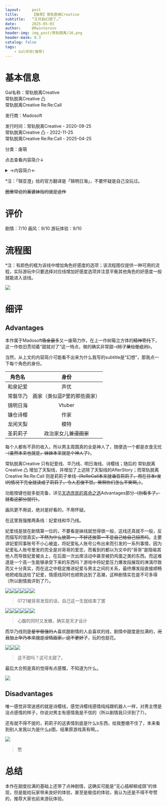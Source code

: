 ```yaml
---
layout:     post
title:      【推荐】常轨脱离Creative
subtitle:   “又开始幻想了…”
date:       2025-05-03
author:     DRwinterovo
header-img: img_post/常轨脱离/16.png
header-mask: 0.3
catalog: false
tags:
    - Gal评测(推荐)
---
```


# 基本信息

Gal名称：常轨脱离Creative<br>
常轨脱离Creative 凸<br>
常轨脱离Creative Re:Re:Call

发行商：Madosoft

发行时间：常轨脱离Creative - 2020-09-25<br>
常轨脱离Creative 凸 - 2022-11-25<br>
常轨脱离Creative Re:Re:Call - 2025-04-25

分类：废萌

点击查看内容简介↓

<details>
<summary>→内容简介←</summary>

<div markdown="1">

> 当季节的脚步踏进了6月底……<br>千玉学园的大家公认的隐士和泉智宏，<br>今天也本该在教室偏安一隅，度过平静的一天，然后……<br>“恭喜当选！本届学生会会长和泉君！”<br>学校突发奇想决定，靠抽签选举学生会长，<br>再然后，就是智宏幸运地中签。<br>突然成为学园焦点的智宏，成为了学生们茶余饭后的谈资。<br>走投无路的智宏开始依照顾问老师的建议召集同伴，那么问题来了——<br>顾问列举的候补人选是：同班同学华乃、身为学妹的明日海、自己的妹妹妃爱，<br>好像她们根本就没来过学校？！<br>一片混乱之中，失联N久的前任会长镰仓诗樱也现身了！<br>这就是命运吧。史无前例被抽签选中的学生会长的战斗，开始了……

</div>
</details>

*注：「锦亚澄」给的官方翻译是「锦明日海」，不要怀疑是自己没玩过。

~~圈里常说的富婆妹指的就是这作~~

# 评价
剧情：7/10 画风：9/10 游玩体验：9/10

# 流程图

*注：有颜色的框为该线中增加角色好感度的选项；该流程图仅提供一种可用的流程，实际游玩中只要选择对应线增加好感度选项并注意平衡其他角色的好感度一般就能进入该线。

![](/img_post/常轨脱离/流程图.png)

# 细评

## Advantages

本作属于Madosoft~~吸金最多~~又一废萌力作，在上一作树莓立方体的~~精神寄托~~下，这一作依旧贯彻着“甜就对了”这一特点，做的确实非常甜~~（除了某位垫底的）~~。

当然，从上文的内容简介可能看不出来为什么我写的subtitle是“幻想”，那我点一下每个角色的身份。

| 角色名 | 身份 |
| :----: | :----: |
| 和泉妃爱 | 声优 |
| 常磐华乃 | 画家（类似蓝P里的那些画家）|
| 锦明日海 | Vtuber |
| 镰仓诗樱 | 作家 |
| 龙闲天梨 | 模特 |
| 圣莉莉子 | 政治家女儿~~兼漫画家~~ |


每个人都有不菲的收入，所以男主周围真的全是神人了，随便选一个都是衣食无忧~~（虽然本来也就是，妹妹本来就是个神人了）~~。

常轨脱离Creative 只有妃爱线、华乃线、明日海线、诗樱线；随后的 常轨脱离Creative 凸 增加了天梨线，并增加了上述除了天梨线的AfterStory；而常轨脱离Creative Re:Re:Call 则是莉莉子单线~~（ReReCall本来就谐音莉莉子，而在日本r发l的情况下完全就读成了莉莉子，令人忍俊不禁。笑啊你们怎么不笑啊。）~~。

功能按键也挺多挺完备，详见[天选庶民的真命之选](https://drwinterqwq.github.io/2025/04/06/%E5%A4%A9%E9%80%89%E5%BA%B6%E6%B0%91%E7%9A%84%E7%9C%9F%E5%91%BD%E4%B9%8B%E9%80%89/)Advantages部分~~（别看多了，就看这部分就行）~~。

画风更不用说，绝对是好看的，不用怀疑。

在这里我强推两条线：妃爱线和华乃线。

妃爱线是放在剧情第一位的，不要看是妹线就觉得很一般，这线还真就不一般，反而描写的很真实~~，不然为什么放第一，不好还放第一不是自己给自己招黑吗~~。主要讲妃爱同事账号不小心被盗，将妃爱私人账号公布出来而引发的一系列事情，因为妃爱私人账号里发的完全是对哥哥的爱恋，而看到的都以为文中的“哥哥”是隐喻其他人而导致妃爱被炎上，在后面一次出席活动中甚至被扔鸡蛋之类的东西。而这难道是一个高一生能够承受下来的东西吗？游戏中将妃爱压力爆发段展现的淋漓尽致而又十分真实，而在这之中稳定推进妃爱与男主之间的关系，最终爆发段直接顺畅地把戒指送给了妃爱，情感线同时也顺势达到了高潮，这种剧情实在是不可多得（所以剧情我评到了7）。

![](/img_post/常轨脱离/1.jpg)![](/img_post/常轨脱离/2.jpg)![](/img_post/常轨脱离/3.jpg)![](/img_post/常轨脱离/4.jpg)![](/img_post/常轨脱离/5.jpg)![](/img_post/常轨脱离/6.jpg)

> 0721被哥哥发现的话，自己这一生就结束了罢

![](/img_post/常轨脱离/7.jpg)![](/img_post/常轨脱离/8.jpg)![](/img_post/常轨脱离/9.jpg)![](/img_post/常轨脱离/10.jpg)![](/img_post/常轨脱离/11.jpg)![](/img_post/常轨脱离/12.jpg)

> 心酸的同时又发糖，确实是天才设计

而华乃线则是~~星宇极强的人~~喜欢甜剧情的人会喜欢的线，剧情中甜度是拉满的，~~况且加上华乃本来就是涩情画家，这不更好了~~，玩的也挺花。

![](/img_post/常轨脱离/13.jpg)![](/img_post/常轨脱离/14.jpg)![](/img_post/常轨脱离/15.jpg)

> 这不甜吗？这可太甜了。

最后大合照是真的觉得有点感慨，不知道为什么。

![](/img_post/常轨脱离/16.png)

## Disadvantages

唯一感觉非常迷惑的就是诗樱线，感觉诗樱线感情纯纯跟机器人一样，对男主愣是没点感情的样子，你说对男主有感情我是不信的（所以剧情我只评到了7）。

还有就不得不提的，莉莉子的这表情到底是什么b东西，给我整绷不住了，本来看到别人发我以为是什么p图，结果原游戏真有啊。。

![](/img_post/常轨脱离/17.jpg)

> 憋

# 总结

本作在甜度拉满的基础上还带了点神剧情，这确实可能是“无心插柳柳成荫”的体现，但是能给玩家带来良好的体验，甚至是极佳的体验，我认为还是不得不夸赞的，推荐大家也前来游玩体验。
